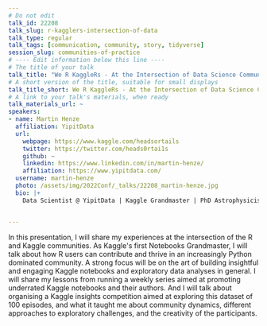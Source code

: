 ```yaml
---
# Do not edit
talk_id: 22208
talk_slug: r-kagglers-intersection-of-data
talk_type: regular
talk_tags: [communication, community, story, tidyverse]
session_slug: communities-of-practice
# ---- Edit information below this line ----
# The title of your talk
talk_title: "We R KaggleRs - At the Intersection of Data Science Communities"
# A short version of the title, suitable for small displays
talk_title_short: We R KaggleRs - At the Intersection of Data Science Communities
# A link to your talk's materials, when ready
talk_materials_url: ~
speakers:
- name: Martin Henze
  affiliation: YipitData
  url:
    webpage: https://www.kaggle.com/headsortails
    twitter: https://twitter.com/heads0rtai1s
    github: ~
    linkedin: https://www.linkedin.com/in/martin-henze/
    affiliation: https://www.yipitdata.com/
  username: martin-henze
  photo: /assets/img/2022Conf/_talks/22208_martin-henze.jpg
  bio: |+
    Data Scientist @ YipitData | Kaggle Grandmaster | PhD Astrophysicist


---
```


<!-- ABSTRACT ----
Please write abstract below. You may use simple markdown (links, code style, bold, italics)
-->

In this presentation, I will share my experiences at the intersection of the
R and Kaggle communities. As Kaggle's first Notebooks Grandmaster, I will talk
about how R users can contribute and thrive in an increasingly Python dominated
community. A strong focus will be on the art of building insightful and engaging
Kaggle notebooks and exploratory data analyses in general. I will share my
lessons from running a weekly series aimed at promoting underrated Kaggle
notebooks and their authors. And I will talk about organising a Kaggle insights
competition aimed at exploring this dataset of 100 episodes, and what it taught
me about community dynamics, different approaches to exploratory challenges, and
the creativity of the participants.

